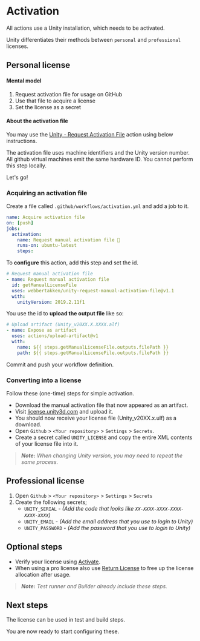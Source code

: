 # Activation

All actions use a Unity installation, which needs to be activated.

Unity differentiates their methods between `personal` and `professional` licenses.

## Personal license

#### Mental model

1. Request activation file for usage on GitHub
2. Use that file to acquire a license
3. Set the license as a secret

#### About the activation file

You may use the
[Unity - Request Activation File](https://github.com/marketplace/actions/unity-request-activation-file)
action using below instructions.

The activation file uses machine identifiers and the Unity version number.
All github virtual machines emit the same hardware ID.
You cannot perform this step locally.

Let's go!

### Acquiring an activation file

Create a file called `.github/workflows/activation.yml` and add a job to it.

```yaml
name: Acquire activation file
on: [push]
jobs:
  activation:
    name: Request manual activation file 🔑
    runs-on: ubuntu-latest
    steps:
```

To **configure** this action, add this step and set the id.

```yaml
# Request manual activation file
- name: Request manual activation file
  id: getManualLicenseFile
  uses: webbertakken/unity-request-manual-activation-file@v1.1
  with:
    unityVersion: 2019.2.11f1
```

You use the id to **upload the output file** like so:

```yaml
# Upload artifact (Unity_v20XX.X.XXXX.alf)
- name: Expose as artifact
  uses: actions/upload-artifact@v1
  with:
    name: ${{ steps.getManualLicenseFile.outputs.filePath }}
    path: ${{ steps.getManualLicenseFile.outputs.filePath }}
```

Commit and push your workflow definition.

### Converting into a license

Follow these (one-time) steps for simple activation.

- Download the manual activation file that now appeared as an artifact.
- Visit [license.unity3d.com](https://license.unity3d.com/manual) and upload it.
- You should now receive your license file (Unity_v20XX.x.ulf) as a download.
- Open `Github` > `<Your repository>` > `Settings` > `Secrets`.
- Create a secret called `UNITY_LICENSE` and copy the entire XML contents of your license file into it.

> _**Note:** When changing Unity version, you may need to repeat the same process._

## Professional license

1. Open `Github` > `<Your repository>` > `Settings` > `Secrets`
2. Create the following secrets;
   - `UNITY_SERIAL` - _(Add the code that looks like `XX-XXXX-XXXX-XXXX-XXXX-XXXX`)_
   - `UNITY_EMAIL` - _(Add the email address that you use to login to Unity)_
   - `UNITY_PASSWORD` - _(Add the password that you use to login to Unity)_

## Optional steps

- Verify your license using
  [Activate](https://github.com/marketplace/actions/unity-activate).
- When using a pro license also use
  [Return License](https://github.com/marketplace/actions/unity-return-license)
  to free up the license allocation after usage.

> _**Note:** Test runner and Builder already include these steps._

## Next steps

The license can be used in test and build steps.

You are now ready to start configuring these.
